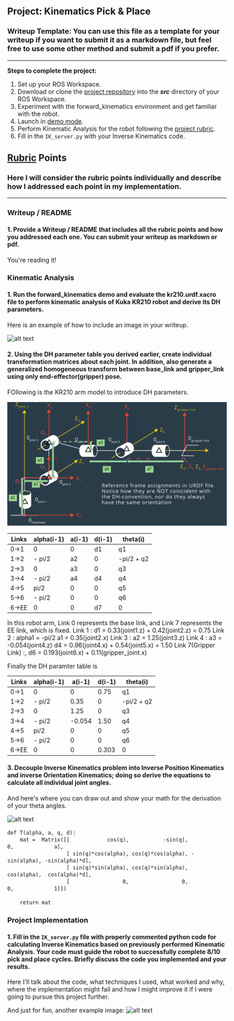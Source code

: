 ## Project: Kinematics Pick & Place
### Writeup Template: You can use this file as a template for your writeup if you want to submit it as a markdown file, but feel free to use some other method and submit a pdf if you prefer.

---


**Steps to complete the project:**  


1. Set up your ROS Workspace.
2. Download or clone the [project repository](https://github.com/udacity/RoboND-Kinematics-Project) into the ***src*** directory of your ROS Workspace.  
3. Experiment with the forward_kinematics environment and get familiar with the robot.
4. Launch in [demo mode](https://classroom.udacity.com/nanodegrees/nd209/parts/7b2fd2d7-e181-401e-977a-6158c77bf816/modules/8855de3f-2897-46c3-a805-628b5ecf045b/lessons/91d017b1-4493-4522-ad52-04a74a01094c/concepts/ae64bb91-e8c4-44c9-adbe-798e8f688193).
5. Perform Kinematic Analysis for the robot following the [project rubric](https://review.udacity.com/#!/rubrics/972/view).
6. Fill in the `IK_server.py` with your Inverse Kinematics code. 


[//]: # (Image References)

[image1]: ./misc_images/misc1.png
[image2]: ./misc_images/misc3.png
[image3]: ./misc_images/misc2.png

## [Rubric](https://review.udacity.com/#!/rubrics/972/view) Points
### Here I will consider the rubric points individually and describe how I addressed each point in my implementation.  

---
### Writeup / README

#### 1. Provide a Writeup / README that includes all the rubric points and how you addressed each one.  You can submit your writeup as markdown or pdf.  

You're reading it!

### Kinematic Analysis
#### 1. Run the forward_kinematics demo and evaluate the kr210.urdf.xacro file to perform kinematic analysis of Kuka KR210 robot and derive its DH parameters.

Here is an example of how to include an image in your writeup.

![alt text][image1]

#### 2. Using the DH parameter table you derived earlier, create individual transformation matrices about each joint. In addition, also generate a generalized homogeneous transform between base_link and gripper_link using only end-effector(gripper) pose.

FOllowing is the KR210 arm model to introduce DH parameters.

![](2018-10-10-17-26-20.png)

| Links | alpha(i-1) | a(i-1) | d(i-1) | theta(i)   |
| ----- | ---------- | ------ | ------ | ---------- |
| 0->1  | 0          | 0      | d1     | q1         |
| 1->2  | - pi/2     | a2     | 0      | -pi/2 + q2 |
| 2->3  | 0          | a3     | 0      | q3         |
| 3->4  | - pi/2     | a4     | d4     | q4         |
| 4->5  | pi/2       | 0      | 0      | q5         |
| 5->6  | - pi/2     | 0      | 0      | q6         |
| 6->EE | 0          | 0      | d7     | 0          |


In this robot arm, Link 0 represents the base link, and
Link 7 represents the EE link, which is fixed.
Link 1 : d1 = 0.33(joint1.z) + 0.42(joint2.z) = 0.75
Link 2 : alpha1 = -pi/2 
a1 = 0.35(joint2.x) 
Link 3 : a2 = 1.25(joint3.z)
Link 4 : a3 = -0.054(joint4.z)
         d4 = 0.96(joint4.x) + 0.54(joint5.x) = 1.50
Link 7(Gripper Link) :, d6 = 0.193(joint6.x) + 0.11(gripper_joint.x)

Finally the DH paramter table is

| Links | alpha(i-1) | a(i-1)  | d(i-1) | theta(i)   |
| ----- | ---------- | ------- | ------ | ---------- |
| 0->1  |      0     | 0       | 0.75   | q1         |
| 1->2  | - pi/2     | 0.35    | 0      | -pi/2 + q2 |
| 2->3  |      0     | 1.25    | 0      | q3         |
| 3->4  | - pi/2     | -0.054  | 1.50   | q4         |
| 4->5  |   pi/2     | 0       | 0      | q5         |
| 5->6  | - pi/2     | 0       | 0      | q6         |
| 6->EE |      0     | 0       | 0.303  | 0          |

#### 3. Decouple Inverse Kinematics problem into Inverse Position Kinematics and inverse Orientation Kinematics; doing so derive the equations to calculate all individual joint angles.

And here's where you can draw out and show your math for the derivation of your theta angles. 

![alt text][image2]

```
def T(alpha, a, q, d):
    mat =  Matrix([[            cos(q),           -sin(q),           0,             a],
                   [ sin(q)*cos(alpha), cos(q)*cos(alpha), -sin(alpha), -sin(alpha)*d],
                   [ sin(q)*sin(alpha), cos(q)*sin(alpha),  cos(alpha),  cos(alpha)*d],
                   [                 0,                 0,           0,             1]])

    return mat
```

### Project Implementation

#### 1. Fill in the `IK_server.py` file with properly commented python code for calculating Inverse Kinematics based on previously performed Kinematic Analysis. Your code must guide the robot to successfully complete 8/10 pick and place cycles. Briefly discuss the code you implemented and your results. 


Here I'll talk about the code, what techniques I used, what worked and why, where the implementation might fail and how I might improve it if I were going to pursue this project further.  


And just for fun, another example image:
![alt text][image3]


